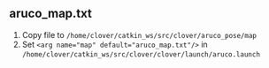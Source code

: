 ## aruco_map.txt

1. Copy file to `/home/clover/catkin_ws/src/clover/aruco_pose/map`
2. Set `<arg name="map" default="aruco_map.txt"/>` in `/home/clover/catkin_ws/src/clover/clover/launch/aruco.launch`
